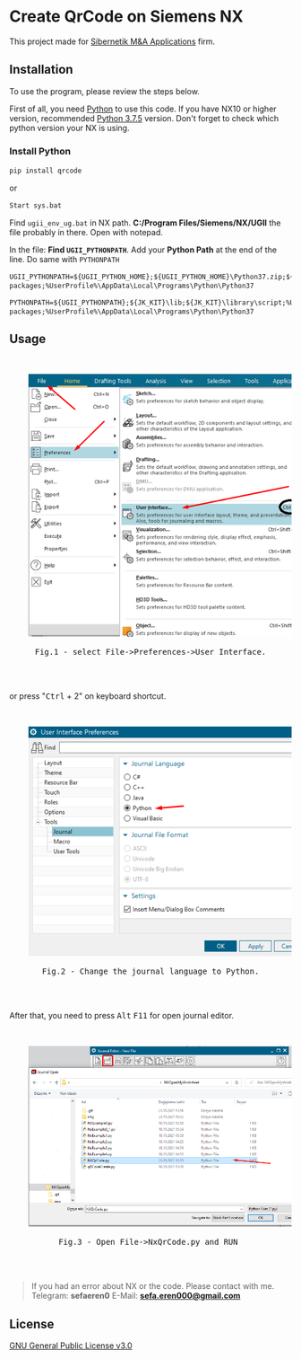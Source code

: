 # Create QrCode on Siemens NX

This project made for [Sibernetik M&A Applications](https://sibernetik.com.tr) firm.

## Installation

To use the program, please review the steps below.

First of all, you need [Python](https://www.python.org) to use this code. If you have NX10 or higher version, recommended [Python 3.7.5](https://www.python.org/downloads/release/python-375/) version. Don't forget to check which python version your NX is using.

### **Install Python**


```bash
pip install qrcode
```
or
```bash
Start sys.bat
```

Find `ugii_env_ug.bat` in NX path. **C:/Program Files/Siemens/NX/UGII** the file probably in there.
Open with notepad.

In the file: **Find `UGII_PYTHONPATH`**. Add your **Python Path** at the end of the line.
Do same with `PYTHONPATH`
```
UGII_PYTHONPATH=${UGII_PYTHON_HOME};${UGII_PYTHON_HOME}\Python37.zip;${UGCHECKMATE_DIR}\python;%UserProfile%\AppData\Local\Programs\Python\Python37\Lib\site-packages;%UserProfile%\AppData\Local\Programs\Python\Python37
```
```
PYTHONPATH=${UGII_PYTHONPATH};${JK_KIT}\lib;${JK_KIT}\library\script;%UserProfile%\AppData\Local\Programs\Python\Python37\Lib\site-packages;%UserProfile%\AppData\Local\Programs\Python\Python37
```


## Usage

<pre>
  <center>
    <img src=".\\img\\img1.png" width="500">
    <figcaption>Fig.1 - select File->Preferences->User Interface.</figcaption>
  </center>                  
</pre>

or press "<kbd>Ctrl</kbd> + 2" on keyboard shortcut.

<pre>
  <center>
    <img src=".\\img\\img2.png" width="500">
    <figcaption>Fig.2 - Change the journal language to Python.</figcaption>
  </center>                  
</pre>



After that, you need to press <kbd>Alt</kbd> <kbd>F11</kbd> for open journal editor.

<pre>
  <center>
    <img src=".\\img\\img3.png" width="500">
    <figcaption>Fig.3 - Open File->NxQrCode.py and RUN </figcaption>
  </center>                  
</pre>

> If you had an error about NX or the code. Please contact with me. Telegram: **sefaeren0** E-Mail: **sefa.eren000@gmail.com**

## License
[GNU General Public License v3.0](https://www.gnu.org/licenses/gpl-3.0.en.html)
